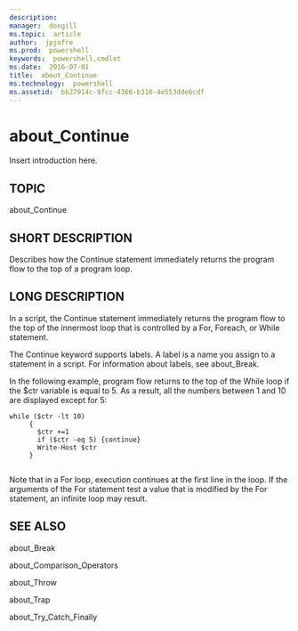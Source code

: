 ```yaml
---
description:  
manager:  dongill
ms.topic:  article
author:  jpjofre
ms.prod:  powershell
keywords:  powershell,cmdlet
ms.date:  2016-07-01
title:  about_Continue
ms.technology:  powershell
ms.assetid:  bb27914c-9fcc-4366-b310-4e553dde6cdf
---
```


# about_Continue
Insert introduction here.  
  
## TOPIC  
 about\_Continue  
  
## SHORT DESCRIPTION  
 Describes how the Continue statement immediately returns the program flow to the top of a program loop.  
  
## LONG DESCRIPTION  
 In a script, the Continue statement immediately returns the program flow to the top of the innermost loop that is controlled by a For, Foreach, or While statement.  
  
 The Continue keyword supports labels. A label is a name you assign to a statement in a script. For information about labels, see about\_Break.  
  
 In the following example, program flow returns to the top of the While loop if the $ctr variable is equal to 5. As a result, all the numbers between 1 and 10 are displayed except for 5:  
  
```  
while ($ctr -lt 10)  
     {  
       $ctr +=1   
       if ($ctr -eq 5) {continue}  
       Write-Host $ctr  
     }  
  
```  
  
 Note that in a For loop, execution continues at the first line in the loop. If the arguments of the For statement test a value that is modified by the For statement, an infinite loop may result.  
  
## SEE ALSO  
 about\_Break  
  
 about\_Comparison\_Operators  
  
 about\_Throw  
  
 about\_Trap  
  
 about\_Try\_Catch\_Finally

